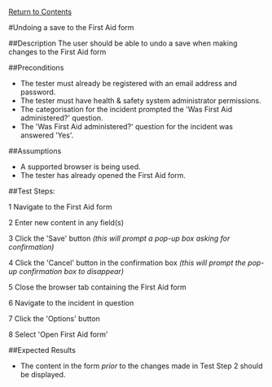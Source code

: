 [Return to Contents](https://github.com/infojam-james/test-cases/blob/master/Contents.md)

#Undoing a save to the First Aid form

##Description
The user should be able to undo a save when making changes to the First Aid form

##Preconditions
+ The tester must already be registered with an email address and password.
+ The tester must have health & safety system administrator permissions.
+ The categorisation for the incident prompted the 'Was First Aid administered?' question.
+ The 'Was First Aid administered?' question for the incident was answered 'Yes'.

##Assumptions
+ A supported browser is being used.
+ The tester has already opened the First Aid form.

##Test Steps:

1 Navigate to the First Aid form

2 Enter new content in any field(s)

3 Click the 'Save' button *(this will prompt a pop-up box asking for confirmation)*

4 Click the 'Cancel' button in the confirmation box *(this will prompt the pop-up confirmation box to disappear)*

5 Close the browser tab containing the First Aid form

6 Navigate to the incident in question

7 Click the 'Options' button

8 Select 'Open First Aid form'

##Expected Results
+ The content in the form *prior* to the changes made in Test Step 2 should be displayed.
